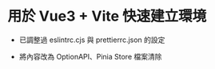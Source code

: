 # 用於 Vue3 + Vite 快速建立環境

- 已調整過 eslintrc.cjs 與 prettierrc.json 的設定

- 將內容改為 OptionAPI、Pinia Store 檔案清除
